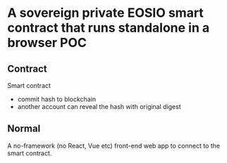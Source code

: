# A sovereign private EOSIO smart contract that runs standalone in a browser POC

## Contract
Smart contract
- commit hash to blockchain
- another account can reveal the hash with original digest

## Normal
A no-framework (no React, Vue etc) front-end web app to connect to the smart contract.